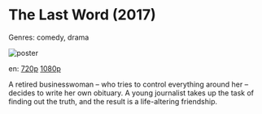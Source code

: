 # The Last Word (2017)

Genres: comedy, drama

![poster](http://image.tmdb.org/t/p/w500/qjnaeSexMNcCaIeouMWltkpxWD2.jpg)

en:
  [720p](magnet:?xt=urn:btih:7D2BB57B6B7CAE985A8BEBF0E95B14467CD6CEC1&tr=udp://glotorrents.pw:6969/announce&tr=udp://tracker.opentrackr.org:1337/announce&tr=udp://torrent.gresille.org:80/announce&tr=udp://tracker.openbittorrent.com:80&tr=udp://tracker.coppersurfer.tk:6969&tr=udp://tracker.leechers-paradise.org:6969&tr=udp://p4p.arenabg.ch:1337&tr=udp://tracker.internetwarriors.net:1337)
  [1080p](magnet:?xt=urn:btih:66681AA088EF9432E732BCB16E75494C7560ED9B&tr=udp://glotorrents.pw:6969/announce&tr=udp://tracker.opentrackr.org:1337/announce&tr=udp://torrent.gresille.org:80/announce&tr=udp://tracker.openbittorrent.com:80&tr=udp://tracker.coppersurfer.tk:6969&tr=udp://tracker.leechers-paradise.org:6969&tr=udp://p4p.arenabg.ch:1337&tr=udp://tracker.internetwarriors.net:1337)
  


A retired businesswoman – who tries to control everything around her – decides to write her own obituary. A young journalist takes up the task of finding out the truth, and the result is a life-altering friendship.